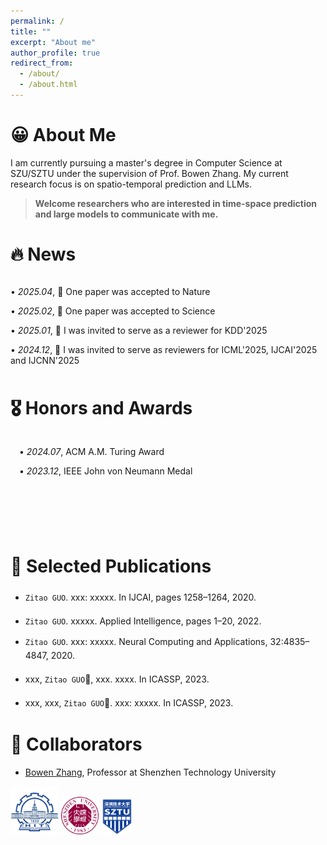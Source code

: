 ```yaml
---
permalink: /
title: ""
excerpt: "About me"
author_profile: true
redirect_from: 
  - /about/
  - /about.html
---
```


# 😀 About Me
I am currently pursuing a master's degree in Computer Science at SZU/SZTU under the supervision of Prof. Bowen Zhang. My current research focus is on spatio-temporal prediction and LLMs.

>  <span>**Welcome researchers who are interested in time-space prediction and large models to communicate with me.**</span> 

# 🔥 News
<div style="height: 150px; overflow-y: scroll;">
  <div styple="padding-left: 1em;">
    <p>• <em>2025.04</em>, 🎉 One paper was accepted to Nature</p>
    <p>• <em>2025.02</em>, 🎉 One paper was accepted to Science</p>
    <p>• <em>2025.01</em>, 🎉 I was invited to serve as a reviewer for KDD'2025</p> 
    <p>• <em>2024.12</em>, 🎉 I was invited to serve as reviewers for ICML'2025, IJCAI'2025 and IJCNN'2025</p>
    <p>• <em>2024.12</em>, 🎉 One paper was accepted to AAAI'2025</p>
  </div>
</div>

# 🎖 Honors and Awards
<div style="height: 150px; overflow-y: scroll;">
  <div style="padding-left: 1em;">
    <p>• <em>2024.07</em>, ACM A.M. Turing Award</p>
    <p>• <em>2023.12</em>, ​​IEEE John von Neumann Medal</p>
  </div>
</div>

# 📝 Selected Publications
- `Zitao GUO`. xxx: xxxxx. In IJCAI, pages 1258–1264, 2020. <a href="https://www.ijcai.org/proceedings/2020/175"><i style="font-size: 20px;" class="fa fa-file-pdf"></i></a> <a href="https://github.com/iceshzc/MR-GCN-DENSE"><i style="font-size: 20px;" class="fab fa-fw fa-github"></i></a>

- `Zitao GUO`. xxxxx. Applied Intelligence, pages 1–20, 2022. <a href="https://link.springer.com/article/10.1007/s10489-022-03667-1"><i style="font-size: 20px;" class="fa fa-file-pdf"></i></a> <a href="https://code.aliyun.com/hithzc/KAGNN"><i style="font-size: 20px;" class="fab fa-fw fa-github"></i></a>

- `Zitao GUO`. xxx: xxxxx. Neural Computing and Applications, 32:4835–4847, 2020. <a href="https://link.springer.com/article/10.1007/s00521-018-3875-5"><i style="font-size: 20px;" class="fa fa-file-pdf"></i></a>

- xxx, `Zitao GUO`📧, xxx. xxxx. In ICASSP, 2023. <a href="https://ieeexplore.ieee.org/document/10095891"><i style="font-size: 20px;" class="fa fa-file-pdf"></i></a>

- xxx, xxx, `Zitao GUO`📧. xxx: xxxxx. In ICASSP, 2023.  <a href="https://ieeexplore.ieee.org/abstract/document/10097031"><i style="font-size: 20px;" class="fa fa-file-pdf"></i></a> <a href="https://github.com/xuguangning1218/IntGNN_ICASSP2023"><i style="font-size: 20px;" class="fab fa-fw fa-github"></i></a>

# 🤝 Collaborators
- [Bowen Zhang](https://scholar.google.com/citations?hl=en&user=2O1BOpEAAAAJ), Professor at Shenzhen Technology University


<img class="svg" src="/images/hit_logo.jpeg" width="77pt"> <img class="svg" src="/images/SZU_logo.png" width="60pt"> <img class="svg" src="/images/sztu_logo.png" width="50pt"> 